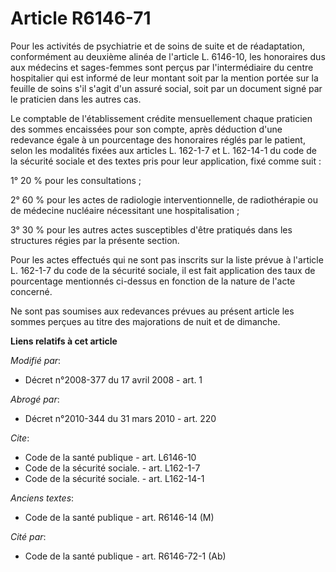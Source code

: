 # Article R6146-71

Pour les activités de psychiatrie et de soins de suite et de réadaptation, conformément au deuxième alinéa de l'article L.
6146-10, les honoraires dus aux médecins et sages-femmes sont perçus par l'intermédiaire du centre hospitalier qui est
informé de leur montant soit par la mention portée sur la feuille de soins s'il s'agit d'un assuré social, soit par un
document signé par le praticien dans les autres cas. 

Le comptable de l'établissement crédite mensuellement chaque praticien des sommes encaissées pour son compte, après déduction
d'une redevance égale à un pourcentage des honoraires réglés par le patient, selon les modalités fixées aux articles L.
162-1-7 et L. 162-14-1 du code de la sécurité sociale et des textes pris pour leur application, fixé comme suit : 

1° 20 % pour les consultations ; 

2° 60 % pour les actes de radiologie interventionnelle, de radiothérapie ou de médecine nucléaire nécessitant une
hospitalisation ; 

3° 30 % pour les autres actes susceptibles d'être pratiqués dans les structures régies par la présente section. 

Pour les actes effectués qui ne sont pas inscrits sur la liste prévue à l'article L. 162-1-7 du code de la sécurité sociale,
il est fait application des taux de pourcentage mentionnés ci-dessus en fonction de la nature de l'acte concerné. 

Ne sont pas soumises aux redevances prévues au présent article les sommes perçues au titre des majorations de nuit et de
dimanche.

**Liens relatifs à cet article**

_Modifié par_:

  - Décret n°2008-377 du 17 avril 2008 - art.  1

_Abrogé par_:

  - Décret n°2010-344 du 31 mars 2010 - art. 220

_Cite_:

  - Code de la santé publique - art. L6146-10
  - Code de la sécurité sociale. - art. L162-1-7
  - Code de la sécurité sociale. - art. L162-14-1

_Anciens textes_:

  - Code de la santé publique - art. R6146-14 (M)

_Cité par_:

  - Code de la santé publique - art. R6146-72-1 (Ab)
